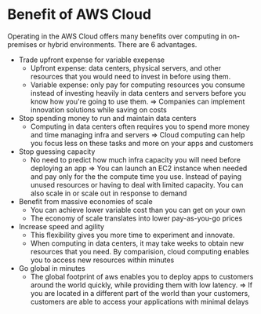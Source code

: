 # Benefit of AWS Cloud
Operating in the AWS Cloud offers many benefits over computing in on-premises or hybrid environments. There are 6 advantages.

- Trade upfront expense for variable exepense
	- Upfront expense: data centers, physical servers, and other resources that you would need to invest in before using them.
	- Variable expense: only pay for computing resources you consume instead of investing heavily in data centers and servers before you know how you're going to use them.
=> Companies can implement innovation solutions while saving on costs
- Stop spending money to run and maintain data centers
	- Computing in data centers often requires you to spend more money and time managing infra and servers
=> Cloud computing can help you focus less on these tasks and more on your apps and customers
- Stop guessing capacity 
	- No need to predict how much infra capacity you will need before deploying an app
=> You can launch an EC2 instance when needed and pay only for the the compute time you use. Instead of paying unused resources or having to deal with limited capacity. You can also scale in or scale out in response to demand
- Benefit from massive economies of scale
	- You can achieve lower variable cost than you can get on your own
	- The economy of scale translates into lower pay-as-you-go prices
- Increase speed and agility
	- This flexibility gives you more time to experiment and innovate.
	- When computing in data centers, it may take weeks to obtain new resources that you need. By comparision, cloud computing enables you to access new resources within minutes
- Go global in minutes
	- The global footprint of aws enables you to deploy apps to customers around the world quickly, while providing them with low latency.
=> If you are located in a different part of the world than your customers, customers are able to access your applications with minimal delays